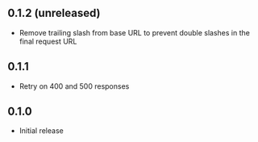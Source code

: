 ## 0.1.2 (unreleased)

- Remove trailing slash from base URL to prevent double slashes in the final request URL

## 0.1.1

- Retry on 400 and 500 responses

## 0.1.0

- Initial release
